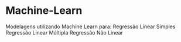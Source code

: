 # Machine-Learn
Modelagens utilizando Machine Learn para:
Regressão Linear Simples
Regressão Linear Múltipla
Regressão Não Linear
